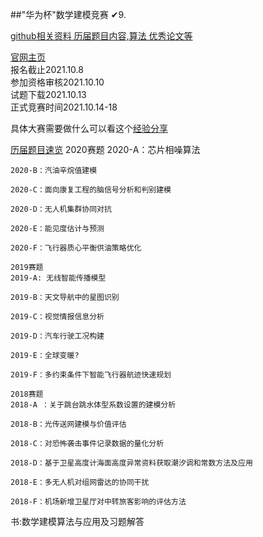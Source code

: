 ##"华为杯"数学建模竞赛  ✔9.

[github相关资料 历届题目内容,算法 优秀论文等](https://github.com/zhanwen/MathModel)

[官网主页](https://cpipc.acge.org.cn/cw/hp/4)  
报名截止2021.10.8  
参加资格审核2021.10.10  
试题下载2021.10.13  
正式竞赛时间2021.10.14-18  

具体大赛需要做什么可以看这个[经验分享](https://zhuanlan.zhihu.com/p/128081571)

[历届题目速览](https://zhuanlan.zhihu.com/p/45798920)
	2020赛题
	2020-A：芯片相噪算法
	
	2020-B：汽油辛烷值建模
	
	2020-C：面向康复工程的脑信号分析和判别建模
	
	2020-D：无人机集群协同对抗
	
	2020-E：能见度估计与预测
	
	2020-F：飞行器质心平衡供油策略优化
	
	2019赛题
	2019-A: 无线智能传播模型
	
	2019-B：天文导航中的星图识别
	
	2019-C：视觉情报信息分析
	
	2019-D：汽车行驶工况构建
	
	2019-E：全球变暖?
	
	2019-F：多约束条件下智能飞行器航迹快速规划
	
	2018赛题
	2018-A ：关于跳台跳水体型系数设置的建模分析
	
	2018-B：光传送网建模与价值评估
	
	2018-C：对恐怖袭击事件记录数据的量化分析
	
	2018-D：基于卫星高度计海面高度异常资料获取潮汐调和常数方法及应用
	
	2018-E：多无人机对组网雷达的协同干扰
	
	2018-F：机场新增卫星厅对中转旅客影响的评估方法


书:数学建模算法与应用及习题解答  
